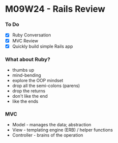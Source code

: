 # M09W24 - Rails Review

### To Do
- [x] Ruby Conversation
- [x] MVC Review
- [x] Quickly build simple Rails app

### What about Ruby?
* thumbs up
* mind-bending
* explore the OOP mindset
* drop all the semi-colons (parens)
* drop the returns
* don't like the end
* like the ends

### MVC
* Model - manages the data; abstraction
* View - templating engine (ERB) / helper functions
* Controller - brains of the operation




























